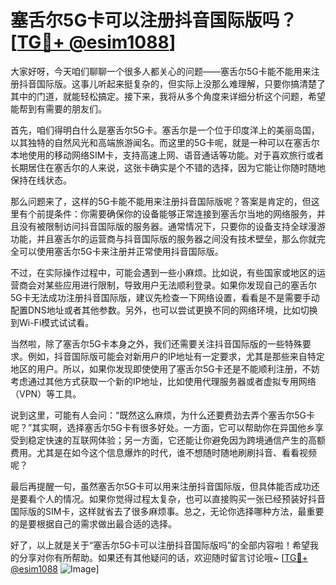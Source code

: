 # 塞舌尔5G卡可以注册抖音国际版吗？[[TG💪+ @esim1088](https://t.me/s/esim1088)]

大家好呀，今天咱们聊聊一个很多人都关心的问题——塞舌尔5G卡能不能用来注册抖音国际版。这事儿听起来挺复杂的，但实际上没那么难理解，只要你搞清楚了其中的门道，就能轻松搞定。接下来，我将从多个角度来详细分析这个问题，希望能帮到有需要的朋友们。

首先，咱们得明白什么是塞舌尔5G卡。塞舌尔是一个位于印度洋上的美丽岛国，以其独特的自然风光和高端旅游闻名。而这里的5G卡呢，就是一种可以在塞舌尔本地使用的移动网络SIM卡，支持高速上网、语音通话等功能。对于喜欢旅行或者长期居住在塞舌尔的人来说，这张卡确实是个不错的选择，因为它能让你随时随地保持在线状态。

那么问题来了，这样的5G卡能不能用来注册抖音国际版呢？答案是肯定的，但这里有个前提条件：你需要确保你的设备能够正常连接到塞舌尔当地的网络服务，并且没有被限制访问抖音国际版的服务器。通常情况下，只要你的设备支持全球漫游功能，并且塞舌尔的运营商与抖音国际版的服务器之间没有技术壁垒，那么你就完全可以使用塞舌尔5G卡来注册并正常使用抖音国际版。

不过，在实际操作过程中，可能会遇到一些小麻烦。比如说，有些国家或地区的运营商会对某些应用进行限制，导致用户无法顺利登录。如果你发现自己的塞舌尔5G卡无法成功注册抖音国际版，建议先检查一下网络设置，看看是不是需要手动配置DNS地址或者其他参数。另外，也可以尝试更换不同的网络环境，比如切换到Wi-Fi模式试试看。

当然啦，除了塞舌尔5G卡本身之外，我们还需要关注抖音国际版的一些特殊要求。例如，抖音国际版可能会对新用户的IP地址有一定要求，尤其是那些来自特定地区的用户。所以，如果你发现即使使用了塞舌尔5G卡还是不能顺利注册，不妨考虑通过其他方式获取一个新的IP地址，比如使用代理服务器或者虚拟专用网络（VPN）等工具。

说到这里，可能有人会问：“既然这么麻烦，为什么还要费劲去弄个塞舌尔5G卡呢？”其实啊，选择塞舌尔5G卡有很多好处。一方面，它可以帮助你在异国他乡享受到稳定快速的互联网体验；另一方面，它还能让你避免因为跨境通信产生的高额费用。尤其是在如今这个信息爆炸的时代，谁不想随时随地刷刷抖音、看看视频呢？

最后再提醒一句，虽然塞舌尔5G卡可以用来注册抖音国际版，但具体能否成功还是要看个人的情况。如果你觉得过程太复杂，也可以直接购买一张已经预装好抖音国际版的SIM卡，这样就省去了很多麻烦事。总之，无论你选择哪种方法，最重要的是要根据自己的需求做出最合适的选择。

好了，以上就是关于“塞舌尔5G卡可以注册抖音国际版吗”的全部内容啦！希望我的分享对你有所帮助。如果还有其他疑问的话，欢迎随时留言讨论哦~ [[TG💪+ @esim1088](https://t.me/s/esim1088) ![Image](https://i.postimg.cc/4NQfJmqS/Snipaste-2025-05-13-00-14-12.png)]